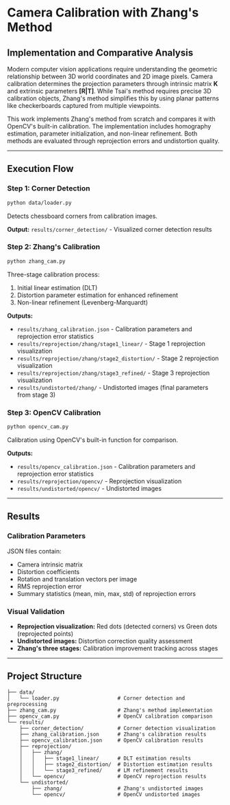 # Camera Calibration with Zhang's Method
## Implementation and Comparative Analysis

Modern computer vision applications require understanding the geometric relationship between 3D world coordinates and 2D image pixels. Camera calibration determines the projection parameters through intrinsic matrix **K** and extrinsic parameters **[R|T]**. While Tsai's method requires precise 3D calibration objects, Zhang's method simplifies this by using planar patterns like checkerboards captured from multiple viewpoints.

This work implements Zhang's method from scratch and compares it with OpenCV's built-in calibration. The implementation includes homography estimation, parameter initialization, and non-linear refinement. Both methods are evaluated through reprojection errors and undistortion quality.

---

## Execution Flow

### Step 1: Corner Detection
```bash
python data/loader.py
```
Detects chessboard corners from calibration images.

**Output:** `results/corner_detection/` - Visualized corner detection results

### Step 2: Zhang's Calibration
```bash
python zhang_cam.py
```
Three-stage calibration process:
1. Initial linear estimation (DLT)
2. Distortion parameter estimation for enhanced refinement
3. Non-linear refinement (Levenberg-Marquardt)

**Outputs:**
- `results/zhang_calibration.json` - Calibration parameters and reprojection error statistics
- `results/reprojection/zhang/stage1_linear/` - Stage 1 reprojection visualization
- `results/reprojection/zhang/stage2_distortion/` - Stage 2 reprojection visualization
- `results/reprojection/zhang/stage3_refined/` - Stage 3 reprojection visualization
- `results/undistorted/zhang/` - Undistorted images (final parameters from stage 3)

### Step 3: OpenCV Calibration
```bash
python opencv_cam.py
```
Calibration using OpenCV's built-in function for comparison.

**Outputs:**
- `results/opencv_calibration.json` - Calibration parameters and reprojection error statistics
- `results/reprojection/opencv/` - Reprojection visualization
- `results/undistorted/opencv/` - Undistorted images

---

## Results

### Calibration Parameters
JSON files contain:
- Camera intrinsic matrix
- Distortion coefficients
- Rotation and translation vectors per image
- RMS reprojection error
- Summary statistics (mean, min, max, std) of reprojection errors

### Visual Validation
- **Reprojection visualization:** Red dots (detected corners) vs Green dots (reprojected points)
- **Undistorted images:** Distortion correction quality assessment
- **Zhang's three stages:** Calibration improvement tracking across stages

---

## Project Structure
```
├── data/
│   └── loader.py                   # Corner detection and preprocessing
├── zhang_cam.py                    # Zhang's method implementation
├── opencv_cam.py                   # OpenCV calibration comparison
└── results/
    ├── corner_detection/           # Corner detection visualization
    ├── zhang_calibration.json      # Zhang's calibration results
    ├── opencv_calibration.json     # OpenCV calibration results
    ├── reprojection/
    │   ├── zhang/
    │   │   ├── stage1_linear/      # DLT estimation results
    │   │   ├── stage2_distortion/  # Distortion estimation results
    │   │   └── stage3_refined/     # LM refinement results
    │   └── opencv/                 # OpenCV reprojection results
    └── undistorted/
        ├── zhang/                  # Zhang's undistorted images
        └── opencv/                 # OpenCV undistorted images
```